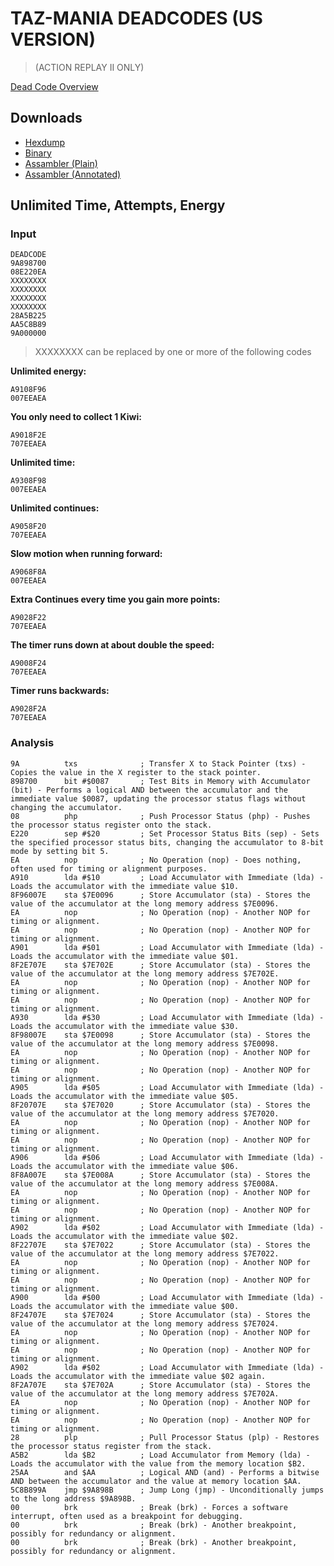 # TAZ-MANIA DEADCODES (US VERSION)

> (ACTION REPLAY II ONLY)

[Dead Code Overview](preservaction-deadc0de.md)


## Downloads

- [Hexdump](deadc0de/hexdumps/super_taz_mania_us.hex)
- [Binary](deadc0de/binaries/super_taz_mania_us.bin)
- [Assambler (Plain)](deadc0de/assembler/plain/super_taz_mania_us.asm)
- [Assambler (Annotated)](deadc0de/assembler/analyzed/super_taz_mania_us.asm)

## Unlimited Time, Attempts, Energy

### Input

```hex
DEADCODE
9A898700
08E220EA
XXXXXXXX
XXXXXXXX
XXXXXXXX
XXXXXXXX
28A5B225
AA5C8B89
9A000000
```

> XXXXXXXX can be replaced by one or more of the following codes

**Unlimited energy:**
```hex
A9108F96
007EEAEA
```

**You only need to collect 1 Kiwi:**
```hex
A9018F2E
707EEAEA
```

**Unlimited time:**
```hex
A9308F98
007EEAEA
```

**Unlimited continues:**
```hex
A9058F20
707EEAEA
```

**Slow motion when running forward:**
```hex
A9068F8A
007EEAEA
```

**Extra Continues every time you gain more points:**
```hex
A9028F22
707EEAEA
```

**The timer runs down at about double the speed:**
```hex
A9008F24
707EEAEA
```

**Timer runs backwards:**
```hex
A9028F2A
707EEAEA
```

### Analysis

```assembler
9A      	txs              ; Transfer X to Stack Pointer (txs) - Copies the value in the X register to the stack pointer.
898700  	bit #$0087       ; Test Bits in Memory with Accumulator (bit) - Performs a logical AND between the accumulator and the immediate value $0087, updating the processor status flags without changing the accumulator.
08      	php              ; Push Processor Status (php) - Pushes the processor status register onto the stack.
E220    	sep #$20         ; Set Processor Status Bits (sep) - Sets the specified processor status bits, changing the accumulator to 8-bit mode by setting bit 5.
EA      	nop              ; No Operation (nop) - Does nothing, often used for timing or alignment purposes.
A910    	lda #$10         ; Load Accumulator with Immediate (lda) - Loads the accumulator with the immediate value $10.
8F96007E	sta $7E0096      ; Store Accumulator (sta) - Stores the value of the accumulator at the long memory address $7E0096.
EA      	nop              ; No Operation (nop) - Another NOP for timing or alignment.
EA      	nop              ; No Operation (nop) - Another NOP for timing or alignment.
A901    	lda #$01         ; Load Accumulator with Immediate (lda) - Loads the accumulator with the immediate value $01.
8F2E707E	sta $7E702E      ; Store Accumulator (sta) - Stores the value of the accumulator at the long memory address $7E702E.
EA      	nop              ; No Operation (nop) - Another NOP for timing or alignment.
EA      	nop              ; No Operation (nop) - Another NOP for timing or alignment.
A930    	lda #$30         ; Load Accumulator with Immediate (lda) - Loads the accumulator with the immediate value $30.
8F98007E	sta $7E0098      ; Store Accumulator (sta) - Stores the value of the accumulator at the long memory address $7E0098.
EA      	nop              ; No Operation (nop) - Another NOP for timing or alignment.
EA      	nop              ; No Operation (nop) - Another NOP for timing or alignment.
A905    	lda #$05         ; Load Accumulator with Immediate (lda) - Loads the accumulator with the immediate value $05.
8F20707E	sta $7E7020      ; Store Accumulator (sta) - Stores the value of the accumulator at the long memory address $7E7020.
EA      	nop              ; No Operation (nop) - Another NOP for timing or alignment.
EA      	nop              ; No Operation (nop) - Another NOP for timing or alignment.
A906    	lda #$06         ; Load Accumulator with Immediate (lda) - Loads the accumulator with the immediate value $06.
8F8A007E	sta $7E008A      ; Store Accumulator (sta) - Stores the value of the accumulator at the long memory address $7E008A.
EA      	nop              ; No Operation (nop) - Another NOP for timing or alignment.
EA      	nop              ; No Operation (nop) - Another NOP for timing or alignment.
A902    	lda #$02         ; Load Accumulator with Immediate (lda) - Loads the accumulator with the immediate value $02.
8F22707E	sta $7E7022      ; Store Accumulator (sta) - Stores the value of the accumulator at the long memory address $7E7022.
EA      	nop              ; No Operation (nop) - Another NOP for timing or alignment.
EA      	nop              ; No Operation (nop) - Another NOP for timing or alignment.
A900    	lda #$00         ; Load Accumulator with Immediate (lda) - Loads the accumulator with the immediate value $00.
8F24707E	sta $7E7024      ; Store Accumulator (sta) - Stores the value of the accumulator at the long memory address $7E7024.
EA      	nop              ; No Operation (nop) - Another NOP for timing or alignment.
EA      	nop              ; No Operation (nop) - Another NOP for timing or alignment.
A902    	lda #$02         ; Load Accumulator with Immediate (lda) - Loads the accumulator with the immediate value $02 again.
8F2A707E	sta $7E702A      ; Store Accumulator (sta) - Stores the value of the accumulator at the long memory address $7E702A.
EA      	nop              ; No Operation (nop) - Another NOP for timing or alignment.
EA      	nop              ; No Operation (nop) - Another NOP for timing or alignment.
28      	plp              ; Pull Processor Status (plp) - Restores the processor status register from the stack.
A5B2    	lda $B2          ; Load Accumulator from Memory (lda) - Loads the accumulator with the value from the memory location $B2.
25AA    	and $AA          ; Logical AND (and) - Performs a bitwise AND between the accumulator and the value at memory location $AA.
5C8B899A	jmp $9A898B      ; Jump Long (jmp) - Unconditionally jumps to the long address $9A898B.
00      	brk              ; Break (brk) - Forces a software interrupt, often used as a breakpoint for debugging.
00      	brk              ; Break (brk) - Another breakpoint, possibly for redundancy or alignment.
00      	brk              ; Break (brk) - Another breakpoint, possibly for redundancy or alignment.
```
